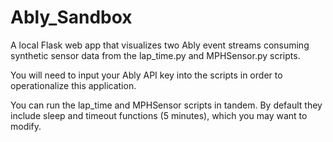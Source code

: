 # Ably_Sandbox

A local Flask web app that visualizes two Ably event streams consuming synthetic sensor data from the lap_time.py and MPHSensor.py scripts.

You will need to input your Ably API key into the scripts in order to operationalize this application.

You can run the lap_time and MPHSensor scripts in tandem. By default they include sleep and timeout functions (5 minutes), which you may want to modify. 
